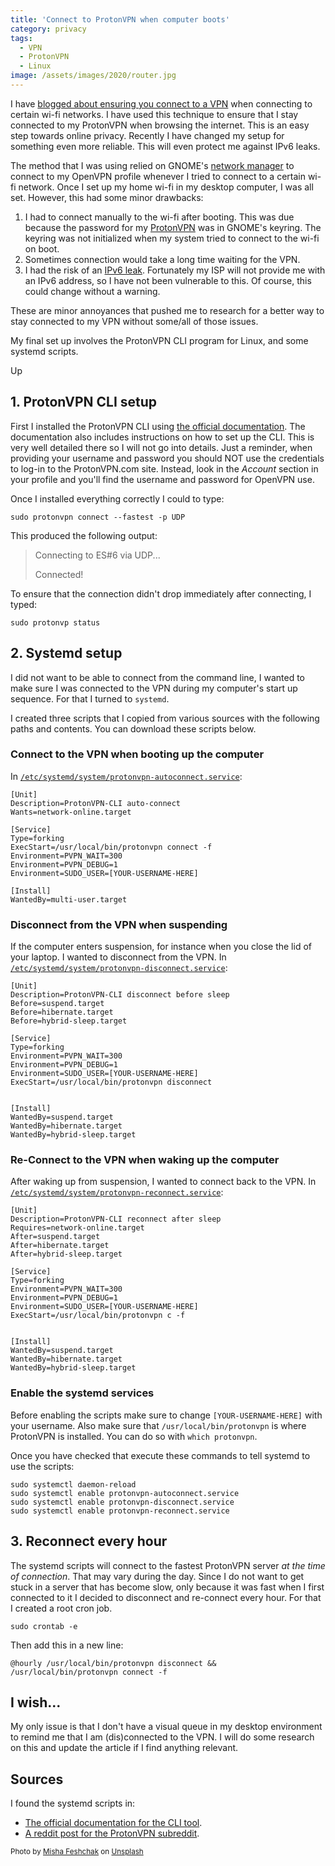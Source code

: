 ```yaml
---
title: 'Connect to ProtonVPN when computer boots'
category: privacy
tags:
  - VPN
  - ProtonVPN
  - Linux
image: /assets/images/2020/router.jpg
---
```

I have [blogged about ensuring you connect to a VPN](/privacy/2019/12/27/network-editor/) when
connecting to certain wi-fi networks. I have used this technique to ensure that I stay connected to
my ProtonVPN when browsing the internet. This is an easy step towards online privacy. Recently I
have changed my setup for something even more reliable. This will even protect me against IPv6
leaks.

<!-- more -->

The method that I was using relied on GNOME's [network manager](https://wiki.gnome.org/action/show/Projects/NetworkManager/Features)
to connect to my OpenVPN profile whenever I tried to connect to a certain wi-fi network. Once I set
up my home wi-fi in my desktop computer, I was all set. However, this had some minor drawbacks:

  1. I had to connect manually to the wi-fi after booting. This was due because the password for my
  [ProtonVPN](https://protonvpn.com) was in GNOME's keyring. The keyring was not initialized when my
  system tried to connect to the wi-fi on boot.
  1. Sometimes connection would take a long time waiting for the VPN.
  1. I had the risk of an [IPv6 leak](https://protonvpn.com/support/prevent-ipv6-vpn-leaks/).
  Fortunately my ISP will not provide me with an IPv6 address, so I have not been vulnerable to
  this. Of course, this could change without a warning.

These are minor annoyances that pushed me to research for a better way to stay connected to my VPN
without some/all of those issues.

My final set up involves the ProtonVPN CLI program for Linux, and some systemd scripts.

Up
## 1. ProtonVPN CLI setup
First I installed the ProtonVPN CLI using [the official documentation](https://protonvpn.com/support/linux-vpn-tool/).
The documentation also includes instructions on how to set up the CLI. This is very well detailed
there so I will not go into details. Just a reminder, when providing your username and password you
should NOT use the credentials to log-in to the ProtonVPN.com site. Instead, look in the _Account_
section in your profile and you'll find the username and password for OpenVPN use.

Once I installed everything correctly I could to type:

```
sudo protonvpn connect --fastest -p UDP
```

This produced the following output:

> Connecting to ES#6 via UDP...
>
> Connected!

To ensure that the connection didn't drop immediately after connecting, I typed:

```
sudo protonvp status
```
## 2. Systemd setup
I did not want to be able to connect from the command line, I wanted to make sure I was connected to
the VPN during my computer's start up sequence. For that I turned to `systemd`.

I created three scripts that I copied from various sources with the following paths and contents.
You can download these scripts below.

### Connect to the VPN when booting up the computer
In [`/etc/systemd/system/protonvpn-autoconnect.service`](/assets/files/protonvpn-autoconnect.service):

```
[Unit]
Description=ProtonVPN-CLI auto-connect
Wants=network-online.target

[Service]
Type=forking
ExecStart=/usr/local/bin/protonvpn connect -f
Environment=PVPN_WAIT=300
Environment=PVPN_DEBUG=1
Environment=SUDO_USER=[YOUR-USERNAME-HERE]

[Install]
WantedBy=multi-user.target
```

### Disconnect from the VPN when suspending
If the computer enters suspension, for instance when you close the lid of your laptop. I wanted
to disconnect from the VPN.
In [`/etc/systemd/system/protonvpn-disconnect.service`](/etc/systemd/system/protonvpn-disconnect.service):

```
[Unit]
Description=ProtonVPN-CLI disconnect before sleep
Before=suspend.target
Before=hibernate.target
Before=hybrid-sleep.target

[Service]
Type=forking
Environment=PVPN_WAIT=300
Environment=PVPN_DEBUG=1
Environment=SUDO_USER=[YOUR-USERNAME-HERE]
ExecStart=/usr/local/bin/protonvpn disconnect


[Install]
WantedBy=suspend.target
WantedBy=hibernate.target
WantedBy=hybrid-sleep.target
```

### Re-Connect to the VPN when waking up the computer
After waking up from suspension, I wanted to connect back to the VPN.
In [`/etc/systemd/system/protonvpn-reconnect.service`](/etc/systemd/system/protonvpn-reconnect.service):

```
[Unit]
Description=ProtonVPN-CLI reconnect after sleep
Requires=network-online.target
After=suspend.target
After=hibernate.target
After=hybrid-sleep.target

[Service]
Type=forking
Environment=PVPN_WAIT=300
Environment=PVPN_DEBUG=1
Environment=SUDO_USER=[YOUR-USERNAME-HERE]
ExecStart=/usr/local/bin/protonvpn c -f


[Install]
WantedBy=suspend.target
WantedBy=hibernate.target
WantedBy=hybrid-sleep.target
```

### Enable the systemd services
Before enabling the scripts make sure to change `[YOUR-USERNAME-HERE]` with your username. Also make
sure that `/usr/local/bin/protonvpn` is where ProtonVPN is installed. You can do so with
`which protonvpn`.

Once you have checked that execute these commands to tell systemd to use the scripts:

```
sudo systemctl daemon-reload
sudo systemctl enable protonvpn-autoconnect.service
sudo systemctl enable protonvpn-disconnect.service
sudo systemctl enable protonvpn-reconnect.service
```

## 3. Reconnect every hour
The systemd scripts will connect to the fastest ProtonVPN server _at the time of connection_. That
may vary during the day. Since I do not want to get stuck in a server that has become slow, only
because it was fast when I first connected to it I decided to disconnect and re-connect every hour.
For that I created a root cron job.

```
sudo crontab -e
```

Then add this in a new line:

```
@hourly /usr/local/bin/protonvpn disconnect && /usr/local/bin/protonvpn connect -f
``` 

## I wish...
My only issue is that I don't have a visual queue in my desktop environment to remind me that I am
(dis)connected to the VPN. I will do some research on this and update the article if I find anything
relevant. 

## Sources
I found the systemd scripts in:
  - [The official documentation for the CLI tool](https://github.com/ProtonVPN/linux-cli/blob/master/USAGE.md#via-systemd-service).
  - [A reddit post for the ProtonVPN subreddit](https://www.reddit.com/r/ProtonVPN/comments/i2f7j5/solution_to_reconnecting_protonvpn_after/).

<small>Photo by <a href="https://unsplash.com/@extaf_ms?utm_source=unsplash&amp;utm_medium=referral&amp;utm_content=creditCopyText">Misha Feshchak</a> on <a href="https://unsplash.com/s/photos/cybersecurity?utm_source=unsplash&amp;utm_medium=referral&amp;utm_content=creditCopyText">Unsplash</a></small>
